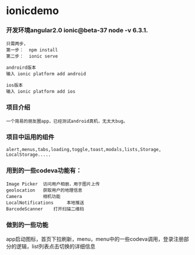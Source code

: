 # ionicdemo

### 开发环境angular2.0  ionic@beta-37  node -v 6.3.1.
    只需两步，
    第一步：  npm install
    第二步：  ionic serve
    
    androird版本
    输入 ionic platform add android      
    
    ios版本
    输入 ionic platform add ios     

### 项目介绍
    一个简易的朋友圈app，已经测试android真机，无太大bug。

### 项目中运用的组件
    alert,menus,tabs,loading,toggle,toast,modals,lists,Storage, LocalStorage.....
    
### 用到的一些codeva功能有：
    Image Picker  访问用户相册，用于图片上传
    geolocation   获取用户的地理信息
    Camera        相机功能
    LocalNotifications     本地推送
    BarcodeScanner    打开扫描二维码
    
### 做到的一些功能
app启动图标，首页下拉刷新，menu，menu中的一些codeva调用，登录注册部分的逻辑，list列表点击切换的详细信息
    

